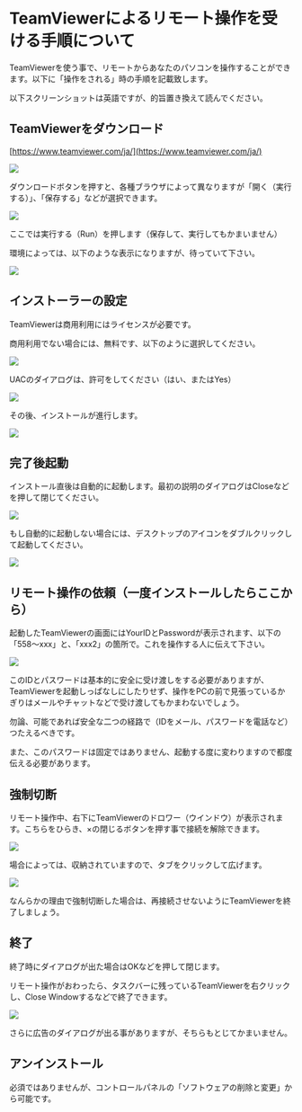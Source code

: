 # TeamViewerによるリモート操作を受ける手順について

TeamViewerを使う事で、リモートからあなたのパソコンを操作することができます。以下に「操作をされる」時の手順を記載致します。

以下スクリーンショットは英語ですが、的旨置き換えて読んでください。

## TeamViewerをダウンロード

[https://www.teamviewer.com/ja/](https://www.teamviewer.com/ja/)

![](tv_001.png)



ダウンロードボタンを押すと、各種ブラウザによって異なりますが「開く（実行する）」、「保存する」などが選択できます。

![](tv_002.png)

ここでは実行する（Run）を押します（保存して、実行してもかまいません）

環境によっては、以下のような表示になりますが、待っていて下さい。

![](tv_003.png)


## インストーラーの設定

TeamViewerは商用利用にはライセンスが必要です。

商用利用でない場合には、無料です、以下のように選択してください。

![](tv_005.png)

UACのダイアログは、許可をしてください（はい、またはYes）

![](tv_006.png)


その後、インストールが進行します。

![](tv_007.png)


## 完了後起動

インストール直後は自動的に起動します。最初の説明のダイアログはCloseなどを押して閉じてください。

![](tv_008.png)

もし自動的に起動しない場合には、デスクトップのアイコンをダブルクリックして起動してください。

![](tv_010.png)


## リモート操作の依頼（一度インストールしたらここから）

起動したTeamViewerの画面にはYourIDとPasswordが表示されます、以下の「558〜xxx」と、「xxx2」の箇所で。これを操作する人に伝えて下さい。

![](tv_009.png)

このIDとパスワードは基本的に安全に受け渡しをする必要がありますが、TeamViewerを起動しっぱなしにしたりせず、操作をPCの前で見張っているかぎりはメールやチャットなどで受け渡してもかまわないでしょう。

勿論、可能であれば安全な二つの経路で（IDをメール、パスワードを電話など）つたえるべきです。

また、このパスワードは固定ではありません、起動する度に変わりますので都度伝える必要があります。

## 強制切断

リモート操作中、右下にTeamViewerのドロワー（ウインドウ）が表示されます。こちらをひらき、×の閉じるボタンを押す事で接続を解除できます。

![](tv_011.png)

場合によっては、収納されていますので、タブをクリックして広げます。

![](tv_012.png)

なんらかの理由で強制切断した場合は、再接続させないようにTeamViewerを終了しましょう。

## 終了

終了時にダイアログが出た場合はOKなどを押して閉じます。

リモート操作がおわったら、タスクバーに残っているTeamViewerを右クリックし、Close Windowするなどで終了できます。

![](tv_013.png)

さらに広告のダイアログが出る事がありますが、そちらもとじてかまいません。

## アンインストール

必須ではありませんが、コントロールパネルの「ソフトウェアの削除と変更」から可能です。



